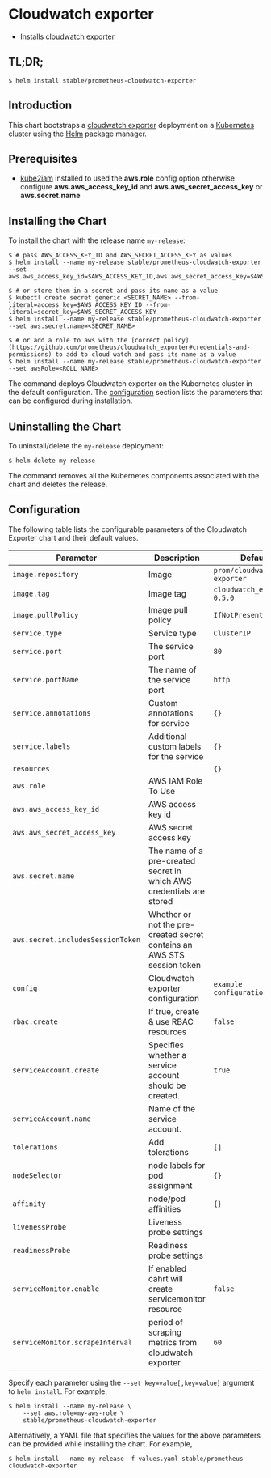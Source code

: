 # Cloudwatch exporter

* Installs [cloudwatch exporter](http://github.com/prometheus/cloudwatch_exporter)

## TL;DR;

```console
$ helm install stable/prometheus-cloudwatch-exporter
```

## Introduction

This chart bootstraps a [cloudwatch exporter](http://github.com/prometheus/cloudwatch_exporter) deployment on a [Kubernetes](http://kubernetes.io) cluster using the [Helm](https://helm.sh) package manager.

## Prerequisites

- [kube2iam](../../stable/kube2iam) installed to used the **aws.role** config option otherwise configure **aws.aws_access_key_id** and **aws.aws_secret_access_key** or **aws.secret.name**

## Installing the Chart

To install the chart with the release name `my-release`:

```console
$ # pass AWS_ACCESS_KEY_ID and AWS_SECRET_ACCESS_KEY as values
$ helm install --name my-release stable/prometheus-cloudwatch-exporter --set aws.aws_access_key_id=$AWS_ACCESS_KEY_ID,aws.aws_secret_access_key=$AWS_SECRET_ACCESS_KEY

$ # or store them in a secret and pass its name as a value
$ kubectl create secret generic <SECRET_NAME> --from-literal=access_key=$AWS_ACCESS_KEY_ID --from-literal=secret_key=$AWS_SECRET_ACCESS_KEY
$ helm install --name my-release stable/prometheus-cloudwatch-exporter --set aws.secret.name=<SECRET_NAME>

$ # or add a role to aws with the [correct policy](https://github.com/prometheus/cloudwatch_exporter#credentials-and-permissions) to add to cloud watch and pass its name as a value
$ helm install --name my-release stable/prometheus-cloudwatch-exporter --set awsRole=<ROLL_NAME>
```

The command deploys Cloudwatch exporter on the Kubernetes cluster in the default configuration. The [configuration](#configuration) section lists the parameters that can be configured during installation.

## Uninstalling the Chart

To uninstall/delete the `my-release` deployment:

```console
$ helm delete my-release
```

The command removes all the Kubernetes components associated with the chart and deletes the release.

## Configuration

The following table lists the configurable parameters of the Cloudwatch Exporter chart and their default values.

|          Parameter          |                      Description                       |          Default           |
| --------------------------- | ------------------------------------------------------ | -------------------------- |
| `image.repository`          | Image                                                  | `prom/cloudwatch-exporter` |
| `image.tag`                 | Image tag                                              | `cloudwatch_exporter-0.5.0`                   |
| `image.pullPolicy`          | Image pull policy                                      | `IfNotPresent`             |
| `service.type`              | Service type                                           | `ClusterIP`                |
| `service.port`              | The service port                                       | `80`                       |
| `service.portName`          | The name of the service port                           | `http`                     |
| `service.annotations`       | Custom annotations for service                         | `{}`                       |
| `service.labels`            | Additional custom labels for the service               | `{}`                       |
| `resources`                 |                                                        | `{}`                       |
| `aws.role`                  | AWS IAM Role To Use                                    |                            |
| `aws.aws_access_key_id`     | AWS access key id                                      |                            |
| `aws.aws_secret_access_key` | AWS secret access key                                  |                            |
| `aws.secret.name` | The name of a pre-created secret in which AWS credentials are stored                                 |                            |
| `aws.secret.includesSessionToken` |  Whether or not the pre-created secret contains an AWS STS session token                                  |                            |
| `config`                    | Cloudwatch exporter configuration                      | `example configuration`    |
| `rbac.create`               | If true, create & use RBAC resources                   | `false`                    |
| `serviceAccount.create`     | Specifies whether a service account should be created. | `true`                     |
| `serviceAccount.name`       | Name of the service account.                           |                            |
| `tolerations`               | Add tolerations                                        | `[]`                       |
| `nodeSelector`              | node labels for pod assignment                         | `{}`                       |
| `affinity`                  | node/pod affinities                                    | `{}`                       |
| `livenessProbe`             | Liveness probe settings                                |                            |
| `readinessProbe`            | Readiness probe settings                               |                            |
| `serviceMonitor.enable`     | If enabled cahrt will create servicemonitor resource   | `false`                    |
| `serviceMonitor.scrapeInterval` | period of scraping metrics from cloudwatch exporter| `60`                       |

Specify each parameter using the `--set key=value[,key=value]` argument to `helm install`. For example,

```console
$ helm install --name my-release \
    --set aws.role=my-aws-role \
    stable/prometheus-cloudwatch-exporter
```

Alternatively, a YAML file that specifies the values for the above parameters can be provided while installing the chart. For example,

```console
$ helm install --name my-release -f values.yaml stable/prometheus-cloudwatch-exporter
```
